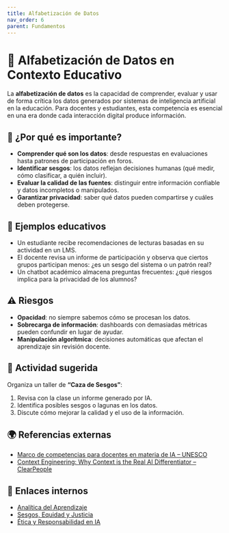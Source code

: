 ```yaml
---
title: Alfabetización de Datos
nav_order: 6
parent: Fundamentos
---
```


# 📘 Alfabetización de Datos en Contexto Educativo  

La **alfabetización de datos** es la capacidad de comprender, evaluar y usar de forma crítica los datos generados por sistemas de inteligencia artificial en la educación. Para docentes y estudiantes, esta competencia es esencial en una era donde cada interacción digital produce información.  

## 🔹 ¿Por qué es importante?  

- **Comprender qué son los datos**: desde respuestas en evaluaciones hasta patrones de participación en foros.  
- **Identificar sesgos**: los datos reflejan decisiones humanas (qué medir, cómo clasificar, a quién incluir).  
- **Evaluar la calidad de las fuentes**: distinguir entre información confiable y datos incompletos o manipulados.  
- **Garantizar privacidad**: saber qué datos pueden compartirse y cuáles deben protegerse.  

## 🎯 Ejemplos educativos  

- Un estudiante recibe recomendaciones de lecturas basadas en su actividad en un LMS.  
- El docente revisa un informe de participación y observa que ciertos grupos participan menos: ¿es un sesgo del sistema o un patrón real?  
- Un chatbot académico almacena preguntas frecuentes: ¿qué riesgos implica para la privacidad de los alumnos?  

## ⚠️ Riesgos  

- **Opacidad**: no siempre sabemos cómo se procesan los datos.  
- **Sobrecarga de información**: dashboards con demasiadas métricas pueden confundir en lugar de ayudar.  
- **Manipulación algorítmica**: decisiones automáticas que afectan el aprendizaje sin revisión docente.  

## 📌 Actividad sugerida  

Organiza un taller de **“Caza de Sesgos”**:  
1. Revisa con la clase un informe generado por IA.  
2. Identifica posibles sesgos o lagunas en los datos.  
3. Discute cómo mejorar la calidad y el uso de la información.  

## 🌍 Referencias externas  

- [Marco de competencias para docentes en materia de IA – UNESCO](https://www.unesco.org/es/articles/marco-de-competencias-para-docentes-en-materia-de-ia)  
- [Context Engineering: Why Context is the Real AI Differentiator – ClearPeople](https://www.clearpeople.com/blog/context-engineering-ai-differentiator)  

## 🔗 Enlaces internos  

- [Analítica del Aprendizaje](./Analitica-del-Aprendizaje.md)  
- [Sesgos, Equidad y Justicia](./Sesgos-Equidad-Justicia.md)  
- [Ética y Responsabilidad en IA](../Etica/Etica-y-Responsabilidad-en-IA.md)
